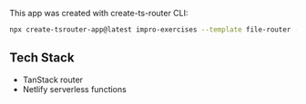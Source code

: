 This app was created with create-ts-router CLI:

```bash
npx create-tsrouter-app@latest impro-exercises --template file-router --package-manager pnpm --toolchain eslint+prettier --add-ons tanstack-query
```

## Tech Stack

- TanStack router
- Netlify serverless functions
